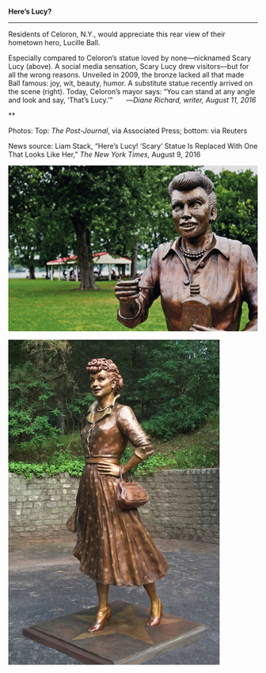 **Here’s Lucy?**

****

Residents of Celoron, N.Y., would appreciate this rear view of their hometown hero, Lucille Ball. 

Especially compared to Celoron’s statue loved by none—nicknamed Scary Lucy (above). A social media sensation, Scary Lucy drew visitors—but for all the wrong reasons. Unveiled in 2009, the bronze lacked all that made Ball famous: joy, wit, beauty, humor. A substitute statue recently arrived on the scene (right). Today, Celoron’s mayor says: “You can stand at any angle and look and say, ‘That’s Lucy.’”       —*Diane Richard, writer, August 11, 2016*

**

Photos: Top: *The Post-Journal*, via Associated Press; bottom: via Reuters

News source: Liam Stack, “Here’s Lucy! ‘Scary’ Statue Is Replaced With One That Looks Like Her,” *The New York Times,* August 9, 2016

![](../images/16-8-11_2014.132.4_LucyEDIT-1.jpeg)

![](../images/16-8-11_2014.132.4_LucyEDIT-2.jpeg)
